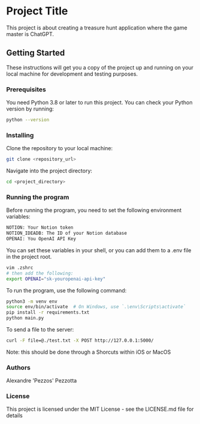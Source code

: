 # Project Title

This project is about creating a treasure hunt application where the game master is ChatGPT.

## Getting Started

These instructions will get you a copy of the project up and running on your local machine for development and testing purposes.

### Prerequisites

You need Python 3.8 or later to run this project. You can check your Python version by running:

```bash
python --version
```

### Installing

Clone the repository to your local machine:
```bash
git clone <repository_url>
```
Navigate into the project directory:
```bash
cd <project_directory>
```

### Running the program

Before running the program, you need to set the following environment variables:
```bash
NOTION: Your Notion token
NOTION_IDEADB: The ID of your Notion database
OPENAI: You OpenAI API Key
```
You can set these variables in your shell, or you can add them to a .env file in the project root.
```bash
vim .zshrc
# then add the following:
export OPENAI="sk-youropenai-api-key"
```

To run the program, use the following command:
```bash
python3 -m venv env
source env/bin/activate  # On Windows, use `.\env\Scripts\activate`
pip install -r requirements.txt
python main.py
```

To send a file to the server:
```bash
curl -F file=@./test.txt -X POST http://127.0.0.1:5000/
```
Note: this should be done through a Shorcuts within iOS or MacOS

### Authors

Alexandre 'Pezzos' Pezzotta 

### License

This project is licensed under the MIT License - see the LICENSE.md file for details
